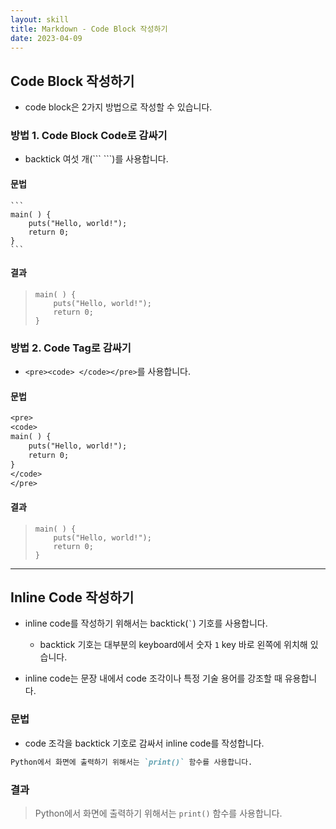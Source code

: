 ```yaml
---
layout: skill
title: Markdown - Code Block 작성하기
date: 2023-04-09
---
```





## Code Block 작성하기

- code block은 2가지 방법으로 작성할 수 있습니다.


### 방법 1. Code Block Code로 감싸기

- backtick 여섯 개(\`\`\` \`\`\`)를 사용합니다.

#### 문법

<pre><code class='language-plaintext'>```
main( ) {
    puts("Hello, world!");
    return 0;
}
```</code></pre>


#### 결과

> ```
> main( ) {
>     puts("Hello, world!");
>     return 0;
> }
> ```


### 방법 2. Code Tag로 감싸기

- `<pre><code> </code></pre>`를 사용합니다.

#### 문법

```txt
<pre>
<code>
main( ) {
    puts("Hello, world!");
    return 0;
}
</code>
</pre>
```

#### 결과

> <pre><code>main( ) {
>     puts("Hello, world!");
>     return 0;
> }</code></pre>




---




## Inline Code 작성하기

- inline code를 작성하기 위해서는 backtick(`` ` ``) 기호를 사용합니다.
    - backtick 기호는 대부분의 keyboard에서 숫자 `1` key 바로 왼쪽에 위치해 있습니다.

- inline code는 문장 내에서 code 조각이나 특정 기술 용어를 강조할 때 유용합니다.


### 문법

- code 조각을 backtick 기호로 감싸서 inline code를 작성합니다.

```markdown
Python에서 화면에 출력하기 위해서는 `print()` 함수를 사용합니다.
```


### 결과

> Python에서 화면에 출력하기 위해서는 `print()` 함수를 사용합니다.
